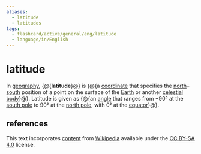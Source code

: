 ```yaml
---
aliases:
  - latitude
  - latitudes
tags:
  - flashcard/active/general/eng/latitude
  - language/in/English
---
```


# latitude

In [geography](geography.md), {@{__latitude__}@} is {@{a [coordinate](geographic%20coordinate%20systm.md) that specifies the [north](north.md)–[south](south.md) position of a point on the surface of the [Earth](Earth.md) or another [celestial body](astronomical%20object.md)}@}. Latitude is given as {@{an [angle](angle.md) that ranges from −90° at the [south pole](South%20Pole.md) to 90° at the [north pole](North%20Pole.md), with 0° at the [equator](equator.md)}@}. <!--SR:!2028-06-22,1127,350!2025-11-21,339,290!2027-03-30,719,330-->

## references

This text incorporates [content](https://en.wikipedia.org/wiki/latitude) from [Wikipedia](Wikipedia.md) available under the [CC BY-SA 4.0](https://creativecommons.org/licenses/by-sa/4.0/) license.
